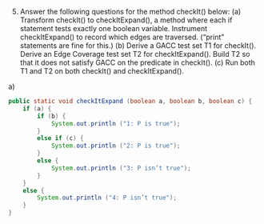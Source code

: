 ﻿


5. Answer the following questions for the method checkIt() below: (a) Transform checkIt() to checkItExpand(), a method where each if statement tests exactly one boolean variable. Instrument checkItExpand() to record which edges are traversed. (“print” statements are fine for this.) (b) Derive a GACC test set T1 for checkIt(). Derive an Edge Coverage test set T2 for checkItExpand(). Build T2 so that it does not satisfy GACC on the predicate in checkIt(). (c) Run both T1 and T2 on both checkIt() and checkItExpand().

a)
~~~java
public static void checkItExpand (boolean a, boolean b, boolean c) {
	if (a) {
		if (b) {
			System.out.println ("1: P is true");
		}
		else if (c) {
			System.out.println ("2: P is true");
		}
		else {
			System.out.println ("3: P isn’t true");
		}
	}
	else {
		System.out.println ("4: P isn’t true");
	}
}
~~~
